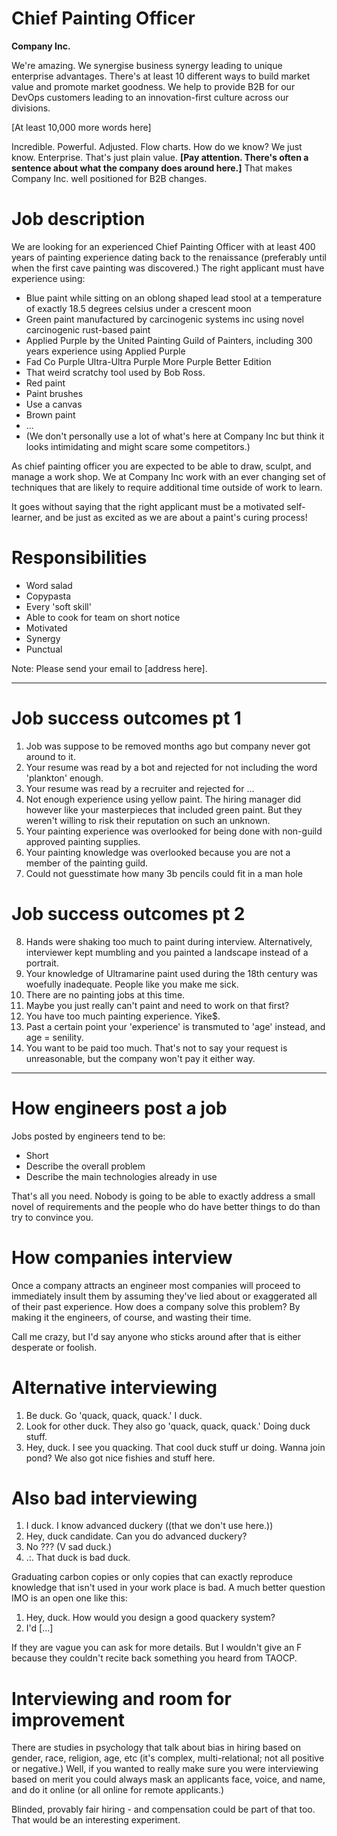 # Chief Painting Officer

**Company Inc.**

We're amazing. We synergise business synergy leading to unique enterprise advantages. There's at least 10 different ways to build market value and promote market goodness. We help to provide B2B for our DevOps customers leading to an innovation-first culture across our divisions.

[At least 10,000 more words here]

Incredible. Powerful. Adjusted. Flow charts. How do we know? We just know. Enterprise. That's just plain value. **[Pay attention. There's often a sentence about what the company does around here.]** That makes Company Inc. well positioned for B2B changes.

# Job description

We are looking for an experienced Chief Painting Officer with at least 400 years of painting experience dating back to the renaissance (preferably until when the first cave painting was discovered.) The right applicant must have experience using:

- Blue paint while sitting on an oblong shaped lead stool at a temperature of exactly 18.5 degrees celsius under a crescent moon
- Green paint manufactured by carcinogenic systems inc using novel carcinogenic rust-based paint
- Applied Purple by the United Painting Guild of Painters, including 300 years experience using Applied Purple
- Fad Co Purple Ultra-Ultra Purple More Purple Better Edition
- That weird scratchy tool used by Bob Ross. 
- Red paint
- Paint brushes
- Use a canvas
- Brown paint
- ...
- (We don't personally use a lot of what's here at Company Inc but think it looks intimidating and might scare some competitors.)

As chief painting officer you are expected to be able to draw, sculpt, and manage a work shop. We at Company Inc work with an ever changing set of techniques that are likely to require additional time outside of work to learn.

It goes without saying that the right applicant must be a motivated self-learner, and be just as excited as we are about a paint's curing process!

# Responsibilities

- Word salad
- Copypasta
- Every 'soft skill'
- Able to cook for team on short notice
- Motivated
- Synergy
- Punctual

Note: Please send your email to [address here].

---
# Job success outcomes pt 1

1. Job was suppose to be removed months ago but company never got around to it.
2. Your resume was read by a bot and rejected for not including the word 'plankton' enough.
3. Your resume was read by a recruiter and rejected for ...
4. Not enough experience using yellow paint. The hiring manager did however like your masterpieces that included green paint. But they weren't willing to risk their reputation on such an unknown.
5. Your painting experience was overlooked for being done with non-guild approved painting supplies.
6. Your painting knowledge was overlooked because you are not a member of the painting guild.
7. Could not guesstimate how many 3b pencils could fit in a man hole

# Job success outcomes pt 2

8. Hands were shaking too much to paint during interview. Alternatively, interviewer kept mumbling and you painted a landscape instead of a portrait.
9. Your knowledge of Ultramarine paint used during the 18th century was woefully inadequate. People like you make me sick.
10. There are no painting jobs at this time.
11. Maybe you just really can't paint and need to work on that first?
12. You have too much painting experience. Yike$.
13. Past a certain point your 'experience' is transmuted to 'age' instead, and age = senility. 
14. You want to be paid too much. That's not to say your request is unreasonable, but the company won't pay it either way.

----

# How engineers post a job

Jobs posted by engineers tend to be:

- Short
- Describe the overall problem
- Describe the main technologies already in use

That's all you need. Nobody is going to be able to exactly address a small novel of requirements and the people who do have better things to do than try to convince you.

# How companies interview

Once a company attracts an engineer most companies will proceed to immediately insult them by assuming they've lied about or exaggerated all of their past experience. How does a company solve this problem? By making it the engineers, of course, and wasting their time.

Call me crazy, but I'd say anyone who sticks around after that is either desperate or foolish. 

# Alternative interviewing

1. Be duck. Go 'quack, quack, quack.' I duck.
2. Look for other duck. They also go 'quack, quack, quack.' Doing duck stuff.
3. Hey, duck. I see you quacking. That cool duck stuff ur doing. Wanna join pond? We also got nice fishies and stuff here.

# Also bad interviewing

1. I duck. I know advanced duckery ((that we don't use here.))
2. Hey, duck candidate. Can you do advanced duckery?
3. No ??? (V sad duck.)
4. .:. That duck is bad duck.

Graduating carbon copies or only copies that can exactly reproduce knowledge that isn't used in your work place is bad. A much better question IMO is an open one like this:

1. Hey, duck. How would you design a good quackery system?
2. I'd [...]

If they are vague you can ask for more details. But I wouldn't give an F because they couldn't recite back something you heard from TAOCP.

# Interviewing and room for improvement

There are studies in psychology that talk about bias in hiring based on gender, race, religion, age, etc (it's complex, multi-relational; not all positive or negative.) Well, if you wanted to really make sure you were interviewing based on merit you could always mask an applicants face, voice, and name, and do it online (or all online for remote applicants.)

Blinded, provably fair hiring - and compensation could be part of that too. That would be an interesting experiment. 


